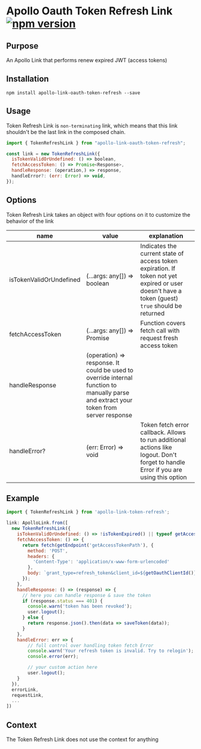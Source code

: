 # Apollo Oauth Token Refresh Link [![npm version](https://badge.fury.io/js/apollo-link-token-refresh.svg)](https://badge.fury.io/js/apollo-link-token-refresh)

## Purpose
An Apollo Link that performs renew expired JWT (access tokens)

## Installation

`npm install apollo-link-oauth-token-refresh --save`

## Usage
Token Refresh Link is `non-terminating` link, which means that this link shouldn't be the last link in the composed chain.

```js
import { TokenRefreshLink } from "apollo-link-oauth-token-refresh";

const link = new TokenRefreshLink({
  isTokenValidOrUndefined: () => boolean,
  fetchAccessToken: () => Promise<Response>,
  handleResponse: (operation,) => response,
  handleError?: (err: Error) => void,
});
```

## Options
Token Refresh Link takes an object with four options on it to customize the behavior of the link

|name|value|explanation|
|---|---|---|
|isTokenValidOrUndefined|(...args: any[]) => boolean|Indicates the current state of access token expiration. If token not yet expired or user doesn't have a token (guest) `true` should be returned|
|fetchAccessToken|(...args: any[]) => Promise<Response>|Function covers fetch call with request fresh access token|
|handleResponse|(operation) => response. It could be used to override internal function to manually parse and extract your token from server response|
|handleError?|(err: Error) => void|Token fetch error callback. Allows to run additional actions like logout. Don't forget to handle Error if you are using this option|

## Example
```js
import { TokenRefreshLink } from 'apollo-link-token-refresh';

link: ApolloLink.from([
  new TokenRefreshLink({
    isTokenValidOrUndefined: () => !isTokenExpired() || typeof getAccessToken() !== 'string',
    fetchAccessToken: () => {
      return fetch(getEndpoint('getAccessTokenPath'), {
        method: 'POST',
        headers: {
          'Content-Type': 'application/x-www-form-urlencoded'
        },
        body: `grant_type=refresh_token&client_id=${getOauthClientId()}&client_secret=${getOauthClientSecret()}&refresh_token=${getRefreshToken()}`
      });
    },
    handleResponse: () => (response) => {
      // here you can handle response & save the token
      if (response.status === 401) {
        console.warn('token has been revoked');
        user.logout();
      } else {
        return response.json().then(data => saveToken(data));
      }
    },
    handleError: err => {
    	// full control over handling token fetch Error
    	console.warn('Your refresh token is invalid. Try to relogin');
    	console.error(err);

    	// your custom action here
    	user.logout();
    }
  }),
  errorLink,
  requestLink,
  ...
])
```

## Context
The Token Refresh Link does not use the context for anything
